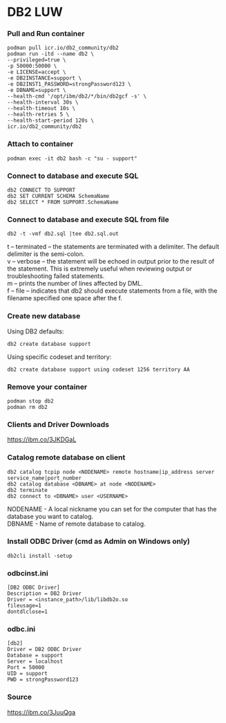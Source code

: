 # DB2 LUW
### Pull and Run container
```
podman pull icr.io/db2_community/db2
podman run -itd --name db2 \
--privileged=true \
-p 50000:50000 \
-e LICENSE=accept \
-e DB2INSTANCE=support \
-e DB2INST1_PASSWORD=strongPassword123 \
-e DBNAME=support \
--health-cmd '/opt/ibm/db2/*/bin/db2gcf -s' \
--health-interval 30s \
--health-timeout 10s \
--health-retries 5 \
--health-start-period 120s \
icr.io/db2_community/db2
```

### Attach to container
```
podman exec -it db2 bash -c "su - support"
```

### Connect to database and execute SQL
```
db2 CONNECT TO SUPPORT
db2 SET CURRENT SCHEMA SchemaName
db2 SELECT * FROM SUPPORT.SchemaName
```

### Connect to database and execute SQL from file
```
db2 -t -vmf db2.sql |tee db2.sql.out
```

t – terminated – the statements are terminated with a delimiter. The default delimiter is the semi-colon.  
v – verbose – the statement will be echoed in output prior to the result of the statement. This is extremely useful when reviewing output or troubleshooting failed statements.  
m – prints the number of lines affected by DML.  
f – file – indicates that db2 should execute statements from a file, with the filename specified one space after the f.  

### Create new database
Using DB2 defaults:  
```
db2 create database support
```
Using specific codeset and territory:  
```
db2 create database support using codeset 1256 territory AA
```

### Remove your container
```
podman stop db2
podman rm db2
```

### Clients and Driver Downloads
https://ibm.co/3JKDGaL

### Catalog remote database on client
```
db2 catalog tcpip node <NODENAME> remote hostname|ip_address server service_name|port_number
db2 catalog database <DBNAME> at node <NODENAME>
db2 terminate
db2 connect to <DBNAME> user <USERNAME>
```
NODENAME - A local nickname you can set for the computer that has the database you want to catalog.  
DBNAME - Name of remote database to catalog.  

### Install ODBC Driver (cmd as Admin on Windows only)
```
db2cli install -setup
```

### odbcinst.ini
```
[DB2 ODBC Driver]
Description = DB2 Driver
Driver = <instance_path>/lib/libdb2o.so
fileusage=1
dontdlclose=1
```

### odbc.ini
```
[db2]
Driver = DB2 ODBC Driver
Database = support
Server = localhost
Port = 50000
UID = support
PWD = strongPassword123
```

### Source
https://ibm.co/3JuuQga  